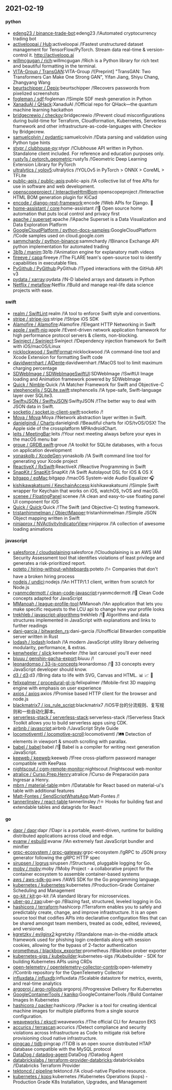 ## 2021-02-19

#### python
* [edeng23 / binance-trade-bot](https://github.com/edeng23/binance-trade-bot):edeng23 /!Automated cryptocurrency trading bot
* [activeloopai / Hub](https://github.com/activeloopai/Hub):activeloopai /!Fastest unstructured dataset management for TensorFlow/PyTorch. Stream data real-time & version-control it. http://activeloop.ai
* [willmcgugan / rich](https://github.com/willmcgugan/rich):willmcgugan /!Rich is a Python library for rich text and beautiful formatting in the terminal.
* [VITA-Group / TransGAN](https://github.com/VITA-Group/TransGAN):VITA-Group /![Preprint] "TransGAN: Two Transformers Can Make One Strong GAN", Yifan Jiang, Shiyu Chang, Zhangyang Wang
* [beurtschipper / Depix](https://github.com/beurtschipper/Depix):beurtschipper /!Recovers passwords from pixelized screenshots
* [fogleman / sdf](https://github.com/fogleman/sdf):fogleman /!Simple SDF mesh generation in Python
* [XanaduAI / QHack](https://github.com/XanaduAI/QHack):XanaduAI /!Official repo for QHack—the quantum machine learning hackathon
* [bridgecrewio / checkov](https://github.com/bridgecrewio/checkov):bridgecrewio /!Prevent cloud misconfigurations during build-time for Terraform, Cloudformation, Kubernetes, Serverless framework and other infrastructure-as-code-languages with Checkov by Bridgecrew.
* [samuelcolvin / pydantic](https://github.com/samuelcolvin/pydantic):samuelcolvin /!Data parsing and validation using Python type hints
* [stypr / clubhouse-py](https://github.com/stypr/clubhouse-py):stypr /!Clubhouse API written in Python. Standalone client included. For reference and education purposes only.
* [rusty1s / pytorch_geometric](https://github.com/rusty1s/pytorch_geometric):rusty1s /!Geometric Deep Learning Extension Library for PyTorch
* [ultralytics / yolov5](https://github.com/ultralytics/yolov5):ultralytics /!YOLOv5 in PyTorch > ONNX > CoreML > TFLite
* [public-apis / public-apis](https://github.com/public-apis/public-apis):public-apis /!A collective list of free APIs for use in software and web development.
* [openscopeproject / InteractiveHtmlBom](https://github.com/openscopeproject/InteractiveHtmlBom):openscopeproject /!Interactive HTML BOM generation plugin for KiCad
* [encode / django-rest-framework](https://github.com/encode/django-rest-framework):encode /!Web APIs for Django.
🎸
* [home-assistant / core](https://github.com/home-assistant/core):home-assistant /!🏡
Open source home automation that puts local control and privacy first
* [apache / superset](https://github.com/apache/superset):apache /!Apache Superset is a Data Visualization and Data Exploration Platform
* [GoogleCloudPlatform / python-docs-samples](https://github.com/GoogleCloudPlatform/python-docs-samples):GoogleCloudPlatform /!Code samples used on cloud.google.com
* [sammchardy / python-binance](https://github.com/sammchardy/python-binance):sammchardy /!Binance Exchange API python implementation for automated trading
* [3b1b / manim](https://github.com/3b1b/manim):3b1b /!Animation engine for explanatory math videos
* [fireeye / capa](https://github.com/fireeye/capa):fireeye /!The FLARE team's open-source tool to identify capabilities in executable files.
* [PyGithub / PyGithub](https://github.com/PyGithub/PyGithub):PyGithub /!Typed interactions with the GitHub API v3
* [pydata / xarray](https://github.com/pydata/xarray):pydata /!N-D labeled arrays and datasets in Python
* [Netflix / metaflow](https://github.com/Netflix/metaflow):Netflix /!Build and manage real-life data science projects with ease.

#### swift
* [realm / SwiftLint](https://github.com/realm/SwiftLint):realm /!A tool to enforce Swift style and conventions.
* [stripe / stripe-ios](https://github.com/stripe/stripe-ios):stripe /!Stripe iOS SDK
* [Alamofire / Alamofire](https://github.com/Alamofire/Alamofire):Alamofire /!Elegant HTTP Networking in Swift
* [apple / swift-nio](https://github.com/apple/swift-nio):apple /!Event-driven network application framework for high performance protocol servers & clients, non-blocking.
* [Swinject / Swinject](https://github.com/Swinject/Swinject):Swinject /!Dependency injection framework for Swift with iOS/macOS/Linux
* [nicklockwood / SwiftFormat](https://github.com/nicklockwood/SwiftFormat):nicklockwood /!A command-line tool and Xcode Extension for formatting Swift code
* [davidwernhart / AlDente](https://github.com/davidwernhart/AlDente):davidwernhart /!MacOS tool to limit maximum charging percentage
* [SDWebImage / SDWebImageSwiftUI](https://github.com/SDWebImage/SDWebImageSwiftUI):SDWebImage /!SwiftUI Image loading and Animation framework powered by SDWebImage
* [Quick / Nimble](https://github.com/Quick/Nimble):Quick /!A Matcher Framework for Swift and Objective-C
* [stephencelis / SQLite.swift](https://github.com/stephencelis/SQLite.swift):stephencelis /!A type-safe, Swift-language layer over SQLite3.
* [SwiftyJSON / SwiftyJSON](https://github.com/SwiftyJSON/SwiftyJSON):SwiftyJSON /!The better way to deal with JSON data in Swift.
* [socketio / socket.io-client-swift](https://github.com/socketio/socket.io-client-swift):socketio /!
* [Moya / Moya](https://github.com/Moya/Moya):Moya /!Network abstraction layer written in Swift.
* [danielgindi / Charts](https://github.com/danielgindi/Charts):danielgindi /!Beautiful charts for iOS/tvOS/OSX! The Apple side of the crossplatform MPAndroidChart.
* [leits / MeetingBar](https://github.com/leits/MeetingBar):leits /!Your next meeting always before your eyes in the macOS menu bar
* [groue / GRDB.swift](https://github.com/groue/GRDB.swift):groue /!A toolkit for SQLite databases, with a focus on application development
* [yonaskolb / XcodeGen](https://github.com/yonaskolb/XcodeGen):yonaskolb /!A Swift command line tool for generating your Xcode project
* [ReactiveX / RxSwift](https://github.com/ReactiveX/RxSwift):ReactiveX /!Reactive Programming in Swift
* [SnapKit / SnapKit](https://github.com/SnapKit/SnapKit):SnapKit /!A Swift Autolayout DSL for iOS & OS X
* [bitgapp / eqMac](https://github.com/bitgapp/eqMac):bitgapp /!macOS System-wide Audio Equalizer
🎧
* [kishikawakatsumi / KeychainAccess](https://github.com/kishikawakatsumi/KeychainAccess):kishikawakatsumi /!Simple Swift wrapper for Keychain that works on iOS, watchOS, tvOS and macOS.
* [scenee / FloatingPanel](https://github.com/scenee/FloatingPanel):scenee /!A clean and easy-to-use floating panel UI component for iOS
* [Quick / Quick](https://github.com/Quick/Quick):Quick /!The Swift (and Objective-C) testing framework.
* [tristanhimmelman / ObjectMapper](https://github.com/tristanhimmelman/ObjectMapper):tristanhimmelman /!Simple JSON Object mapping written in Swift
* [ninjaprox / NVActivityIndicatorView](https://github.com/ninjaprox/NVActivityIndicatorView):ninjaprox /!A collection of awesome loading animations

#### javascript
* [salesforce / cloudsplaining](https://github.com/salesforce/cloudsplaining):salesforce /!Cloudsplaining is an AWS IAM Security Assessment tool that identifies violations of least privilege and generates a risk-prioritized report.
* [poteto / hiring-without-whiteboards](https://github.com/poteto/hiring-without-whiteboards):poteto /!⭐️
Companies that don't have a broken hiring process
* [nodejs / undici](https://github.com/nodejs/undici):nodejs /!An HTTP/1.1 client, written from scratch for Node.js
* [ryanmcdermott / clean-code-javascript](https://github.com/ryanmcdermott/clean-code-javascript):ryanmcdermott /!🛁
Clean Code concepts adapted for JavaScript
* [MManoah / league-profile-tool](https://github.com/MManoah/league-profile-tool):MManoah /!An application that lets you make specific requests to the LCU api to change how your profile looks
* [trekhleb / javascript-algorithms](https://github.com/trekhleb/javascript-algorithms):trekhleb /!📝
Algorithms and data structures implemented in JavaScript with explanations and links to further readings
* [dani-garcia / bitwarden_rs](https://github.com/dani-garcia/bitwarden_rs):dani-garcia /!Unofficial Bitwarden compatible server written in Rust
* [lodash / lodash](https://github.com/lodash/lodash):lodash /!A modern JavaScript utility library delivering modularity, performance, & extras.
* [kenwheeler / slick](https://github.com/kenwheeler/slick):kenwheeler /!the last carousel you'll ever need
* [biuuu / genshin-gacha-export](https://github.com/biuuu/genshin-gacha-export):biuuu /!
* [leonardomso / 33-js-concepts](https://github.com/leonardomso/33-js-concepts):leonardomso /!📜
33 concepts every JavaScript developer should know.
* [d3 / d3](https://github.com/d3/d3):d3 /!Bring data to life with SVG, Canvas and HTML.
📊
📈
🎉
* [felixpalmer / procedural-gl-js](https://github.com/felixpalmer/procedural-gl-js):felixpalmer /!Mobile-first 3D mapping engine with emphasis on user experience
* [axios / axios](https://github.com/axios/axios):axios /!Promise based HTTP client for the browser and node.js
* [blackmatrix7 / ios_rule_script](https://github.com/blackmatrix7/ios_rule_script):blackmatrix7 /!iOS平台的分流规则、复写规则和一些自动化脚本。
* [serverless-stack / serverless-stack](https://github.com/serverless-stack/serverless-stack):serverless-stack /!Serverless Stack Toolkit allows you to build serverless apps using CDK.
* [airbnb / javascript](https://github.com/airbnb/javascript):airbnb /!JavaScript Style Guide
* [locomotivemtl / locomotive-scroll](https://github.com/locomotivemtl/locomotive-scroll):locomotivemtl /!🛤
Detection of elements in viewport & smooth scrolling with parallax.
* [babel / babel](https://github.com/babel/babel):babel /!🐠
Babel is a compiler for writing next generation JavaScript.
* [keeweb / keeweb](https://github.com/keeweb/keeweb):keeweb /!Free cross-platform password manager compatible with KeePass
* [nightscout / cgm-remote-monitor](https://github.com/nightscout/cgm-remote-monitor):nightscout /!nightscout web monitor
* [atralice / Curso.Prep.Henry](https://github.com/atralice/Curso.Prep.Henry):atralice /!Curso de Preparación para Ingresar a Henry.
* [mbrn / material-table](https://github.com/mbrn/material-table):mbrn /!Datatable for React based on material-ui's table with additional features
* [Matt-Fontes / SendScriptWhatsApp](https://github.com/Matt-Fontes/SendScriptWhatsApp):Matt-Fontes /!
* [tannerlinsley / react-table](https://github.com/tannerlinsley/react-table):tannerlinsley /!⚛️
Hooks for building fast and extendable tables and datagrids for React

#### go
* [dapr / dapr](https://github.com/dapr/dapr):dapr /!Dapr is a portable, event-driven, runtime for building distributed applications across cloud and edge.
* [evanw / esbuild](https://github.com/evanw/esbuild):evanw /!An extremely fast JavaScript bundler and minifier
* [grpc-ecosystem / grpc-gateway](https://github.com/grpc-ecosystem/grpc-gateway):grpc-ecosystem /!gRPC to JSON proxy generator following the gRPC HTTP spec
* [sirupsen / logrus](https://github.com/sirupsen/logrus):sirupsen /!Structured, pluggable logging for Go.
* [moby / moby](https://github.com/moby/moby):moby /!Moby Project - a collaborative project for the container ecosystem to assemble container-based systems
* [aws / aws-sdk-go](https://github.com/aws/aws-sdk-go):aws /!AWS SDK for the Go programming language.
* [kubernetes / kubernetes](https://github.com/kubernetes/kubernetes):kubernetes /!Production-Grade Container Scheduling and Management
* [go-kit / kit](https://github.com/go-kit/kit):go-kit /!A standard library for microservices.
* [uber-go / zap](https://github.com/uber-go/zap):uber-go /!Blazing fast, structured, leveled logging in Go.
* [hashicorp / terraform](https://github.com/hashicorp/terraform):hashicorp /!Terraform enables you to safely and predictably create, change, and improve infrastructure. It is an open source tool that codifies APIs into declarative configuration files that can be shared amongst team members, treated as code, edited, reviewed, and versioned.
* [kgretzky / evilginx2](https://github.com/kgretzky/evilginx2):kgretzky /!Standalone man-in-the-middle attack framework used for phishing login credentials along with session cookies, allowing for the bypass of 2-factor authentication
* [prometheus / blackbox_exporter](https://github.com/prometheus/blackbox_exporter):prometheus /!Blackbox prober exporter
* [kubernetes-sigs / kubebuilder](https://github.com/kubernetes-sigs/kubebuilder):kubernetes-sigs /!Kubebuilder - SDK for building Kubernetes APIs using CRDs
* [open-telemetry / opentelemetry-collector-contrib](https://github.com/open-telemetry/opentelemetry-collector-contrib):open-telemetry /!Contrib repository for the OpenTelemetry Collector
* [influxdata / influxdb](https://github.com/influxdata/influxdb):influxdata /!Scalable datastore for metrics, events, and real-time analytics
* [argoproj / argo-rollouts](https://github.com/argoproj/argo-rollouts):argoproj /!Progressive Delivery for Kubernetes
* [GoogleContainerTools / kaniko](https://github.com/GoogleContainerTools/kaniko):GoogleContainerTools /!Build Container Images In Kubernetes
* [hashicorp / packer](https://github.com/hashicorp/packer):hashicorp /!Packer is a tool for creating identical machine images for multiple platforms from a single source configuration.
* [weaveworks / eksctl](https://github.com/weaveworks/eksctl):weaveworks /!The official CLI for Amazon EKS
* [accurics / terrascan](https://github.com/accurics/terrascan):accurics /!Detect compliance and security violations across Infrastructure as Code to mitigate risk before provisioning cloud native infrastructure.
* [pingcap / tidb](https://github.com/pingcap/tidb):pingcap /!TiDB is an open source distributed HTAP database compatible with the MySQL protocol
* [DataDog / datadog-agent](https://github.com/DataDog/datadog-agent):DataDog /!Datadog Agent
* [databrickslabs / terraform-provider-databricks](https://github.com/databrickslabs/terraform-provider-databricks):databrickslabs /!Databricks Terraform Provider
* [tektoncd / pipeline](https://github.com/tektoncd/pipeline):tektoncd /!A cloud-native Pipeline resource.
* [kubernetes / kops](https://github.com/kubernetes/kops):kubernetes /!Kubernetes Operations (kops) - Production Grade K8s Installation, Upgrades, and Management
